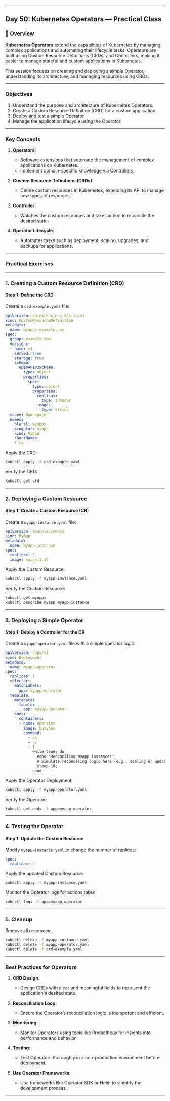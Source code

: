 ﻿---

## Day 50: Kubernetes Operators — Practical Class

### 📘 Overview

**Kubernetes Operators** extend the capabilities of Kubernetes by managing complex applications and automating their lifecycle tasks. Operators are built using Custom Resource Definitions (CRDs) and Controllers, making it easier to manage stateful and custom applications in Kubernetes.

This session focuses on creating and deploying a simple Operator, understanding its architecture, and managing resources using CRDs.

---

### Objectives

1. Understand the purpose and architecture of Kubernetes Operators.
2. Create a Custom Resource Definition (CRD) for a custom application.
3. Deploy and test a simple Operator.
4. Manage the application lifecycle using the Operator.

---

### Key Concepts

1. **Operators**:
   - Software extensions that automate the management of complex applications on Kubernetes.
   - Implement domain-specific knowledge via Controllers.

2. **Custom Resource Definitions (CRDs)**:
   - Define custom resources in Kubernetes, extending its API to manage new types of resources.

3. **Controller**:
   - Watches the custom resources and takes action to reconcile the desired state.

4. **Operator Lifecycle**:
   - Automates tasks such as deployment, scaling, upgrades, and backups for applications.

---

### Practical Exercises

---

### 1. Creating a Custom Resource Definition (CRD)

#### Step 1: Define the CRD
Create a `crd-example.yaml` file:
```yaml
apiVersion: apiextensions.k8s.io/v1
kind: CustomResourceDefinition
metadata:
  name: myapps.example.com
spec:
  group: example.com
  versions:
  - name: v1
    served: true
    storage: true
    schema:
      openAPIV3Schema:
        type: object
        properties:
          spec:
            type: object
            properties:
              replicas:
                type: integer
              image:
                type: string
  scope: Namespaced
  names:
    plural: myapps
    singular: myapp
    kind: MyApp
    shortNames:
    - ma
```

Apply the CRD:
```bash
kubectl apply -f crd-example.yaml
```

Verify the CRD:
```bash
kubectl get crd
```

---

### 2. Deploying a Custom Resource

#### Step 1: Create a Custom Resource (CR)
Create a `myapp-instance.yaml` file:
```yaml
apiVersion: example.com/v1
kind: MyApp
metadata:
  name: myapp-instance
spec:
  replicas: 2
  image: nginx:1.19
```

Apply the Custom Resource:
```bash
kubectl apply -f myapp-instance.yaml
```

Verify the Custom Resource:
```bash
kubectl get myapps
kubectl describe myapp myapp-instance
```

---

### 3. Deploying a Simple Operator

#### Step 1: Deploy a Controller for the CR
Create a `myapp-operator.yaml` file with a simple operator logic:
```yaml
apiVersion: apps/v1
kind: Deployment
metadata:
  name: myapp-operator
spec:
  replicas: 1
  selector:
    matchLabels:
      app: myapp-operator
  template:
    metadata:
      labels:
        app: myapp-operator
    spec:
      containers:
      - name: operator
        image: busybox
        command:
          - sh
          - -c
          - |
            while true; do
              echo "Reconciling MyApp instances";
              # Simulate reconciling logic here (e.g., scaling or updating pods)
              sleep 10;
            done
```

Apply the Operator Deployment:
```bash
kubectl apply -f myapp-operator.yaml
```

Verify the Operator:
```bash
kubectl get pods -l app=myapp-operator
```

---

### 4. Testing the Operator

#### Step 1: Update the Custom Resource
Modify `myapp-instance.yaml` to change the number of replicas:
```yaml
spec:
  replicas: 3
```

Apply the updated Custom Resource:
```bash
kubectl apply -f myapp-instance.yaml
```

Monitor the Operator logs for actions taken:
```bash
kubectl logs -l app=myapp-operator
```

---

### 5. Cleanup

Remove all resources:
```bash
kubectl delete -f myapp-instance.yaml
kubectl delete -f myapp-operator.yaml
kubectl delete -f crd-example.yaml
```

---

### Best Practices for Operators

1. **CRD Design**:
   - Design CRDs with clear and meaningful fields to represent the application's desired state.

2. **Reconciliation Loop**:
   - Ensure the Operator’s reconciliation logic is idempotent and efficient.

3. **Monitoring**:
   - Monitor Operators using tools like Prometheus for insights into performance and behavior.

4. **Testing**:
   - Test Operators thoroughly in a non-production environment before deployment.

5. **Use Operator Frameworks**:
   - Use frameworks like Operator SDK or Helm to simplify the development process.

---
